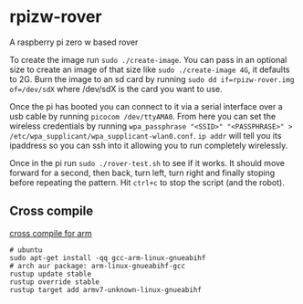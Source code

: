 # rpizw-rover
A raspberry pi zero w based rover

To create the image run `sudo ./create-image`. You can pass in an optional size
to create an image of that size like `sudo ./create-image 4G`, it defaults to
2G. Burn the image to an sd card by running `sudo dd if=rpizw-rover.img
of=/dev/sdX` where /dev/sdX is the card you want to use.

Once the pi has booted you can connect to it via a serial interface over a usb
cable by running `picocom /dev/ttyAMA0`. From here you can set the wireless
credentials by running `wpa_passphrase "<SSID>" "<PASSPHRASE>" >
/etc/wpa_supplicant/wpa_supplicant-wlan0.conf`. `ip addr` will tell you its
ipaddress so you can ssh into it allowing you to run completely wirelessly.

Once in the pi run `sudo ./rover-test.sh` to see if it works. It should move
forward for a second, then back, turn left, turn right and finally stoping
before repeating the pattern. Hit `ctrl+c` to stop the script (and the robot).

## Cross compile

[cross compile for arm](https://github.com/japaric/rust-cross)

```
# ubuntu
sudo apt-get install -qq gcc-arm-linux-gnueabihf
# arch aur package: arm-linux-gnueabihf-gcc
rustup update stable
rustup override stable
rustup target add armv7-unknown-linux-gnueabihf
```
